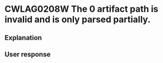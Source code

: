 # CWLAG0208W The 0 artifact path is invalid and is only parsed partially.

## Explanation

## User response